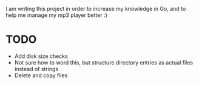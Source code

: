 I am writing this project in order to increase my knowledge in Go, and to help me manage my mp3 player better :)

# TODO

- Add disk size checks
- Not sure how to word this, but structure directory entries as actual files instead of strings
- Delete and copy files
